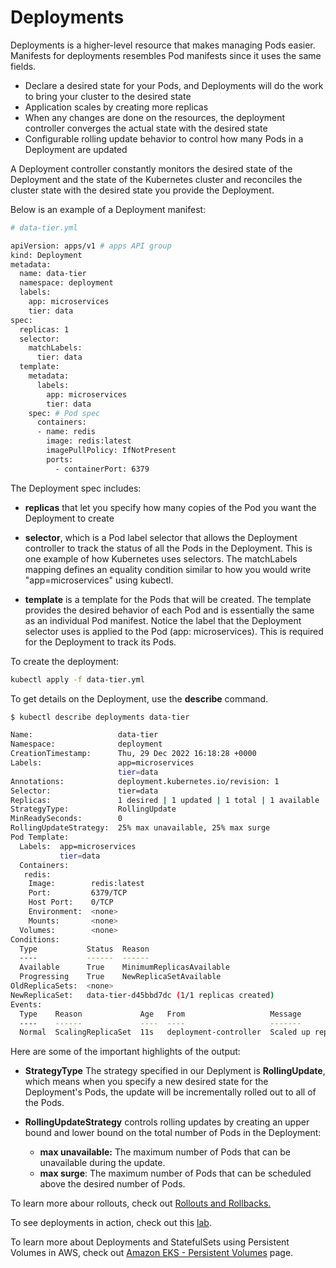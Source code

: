 
# Deployments 

Deployments is a higher-level resource that makes managing Pods easier. Manifests for deployments resembles Pod manifests since it uses the same fields.

- Declare a desired state for your Pods, and Deployments will do the work to bring your cluster to the desired state
- Application scales by creating more replicas
- When any changes are done on the resources, the deployment controller converges the actual state with the desired state
- Configurable rolling update behavior to control how many Pods in a Deployment are updated 

A Deployment controller constantly monitors the desired state of the Deployment and the state of the Kubernetes cluster and reconciles the cluster state with the desired state you provide the Deployment. 

Below is an example of a Deployment manifest:

```bash
# data-tier.yml

apiVersion: apps/v1 # apps API group
kind: Deployment
metadata:
  name: data-tier
  namespace: deployment
  labels:
    app: microservices
    tier: data
spec:
  replicas: 1
  selector:
    matchLabels:
      tier: data
  template:
    metadata:
      labels:
        app: microservices
        tier: data
    spec: # Pod spec
      containers:
      - name: redis
        image: redis:latest
        imagePullPolicy: IfNotPresent
        ports:
          - containerPort: 6379  
```

The Deployment spec includes:

- **replicas** that let you specify how many copies of the Pod you want the Deployment to create

- **selector**, which is a Pod label selector that allows the Deployment controller to track the status of all the Pods in the Deployment. This is one example of how Kubernetes uses selectors. The matchLabels mapping defines an equality condition similar to how you would write "app=microservices" using kubectl. 

- **template** is a template for the Pods that will be created. The template provides the desired behavior of each Pod and is essentially the same as an individual Pod manifest. Notice the label that the Deployment selector uses is applied to the Pod (app: microservices). This is required for the Deployment to track its Pods.

To create the deployment:

```bash
kubectl apply -f data-tier.yml
```

To get details on the Deployment, use the **describe** command.

```bash
$ kubectl describe deployments data-tier  

Name:                   data-tier
Namespace:              deployment
CreationTimestamp:      Thu, 29 Dec 2022 16:18:28 +0000
Labels:                 app=microservices
                        tier=data
Annotations:            deployment.kubernetes.io/revision: 1
Selector:               tier=data
Replicas:               1 desired | 1 updated | 1 total | 1 available | 0 unavailable
StrategyType:           RollingUpdate
MinReadySeconds:        0
RollingUpdateStrategy:  25% max unavailable, 25% max surge
Pod Template:
  Labels:  app=microservices
           tier=data
  Containers:
   redis:
    Image:        redis:latest
    Port:         6379/TCP
    Host Port:    0/TCP
    Environment:  <none>
    Mounts:       <none>
  Volumes:        <none>
Conditions:
  Type           Status  Reason
  ----           ------  ------
  Available      True    MinimumReplicasAvailable
  Progressing    True    NewReplicaSetAvailable
OldReplicaSets:  <none>
NewReplicaSet:   data-tier-d45bbd7dc (1/1 replicas created)
Events:
  Type    Reason             Age   From                   Message
  ----    ------             ----  ----                   -------
  Normal  ScalingReplicaSet  11s   deployment-controller  Scaled up replica set data-tier-d45bbd7dc to 1
```

Here are some of the important highlights of the output:

- **StrategyType**
The strategy specified in our Deplyment is **RollingUpdate**, which means when you specify a new desired state for the Deployment's Pods, the update will be incrementally rolled out to all of the Pods.

- **RollingUpdateStrategy**
controls rolling updates by creating an upper bound and lower bound on the total number of Pods in the Deployment:
    - **max unavailable:** The maximum number of Pods that can be unavailable during the update.
    - **max surge**: The maximum number of Pods that can be scheduled above the desired number of Pods.

To learn more abour rollouts, check out [Rollouts and Rollbacks.](./019-Rollouts-and-Rollbacks.md)

To see deployments in action, check out this [lab](../../Lab43_Deployments/README.md).

To learn more about Deployments and StatefulSets using Persistent Volumes in AWS, check out [Amazon EKS - Persistent Volumes](pages/04-Kubernetes/056-EKS-Persistent-Volumes.md) page.

